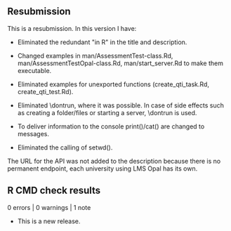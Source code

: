 ## Resubmission
This is a resubmission. In this version I have:

* Eliminated the redundant "in R" in the title and description.

* Changed examples in man/AssessmentTest-class.Rd, man/AssessmentTestOpal-class.Rd,
man/start_server.Rd to make them executable.

* Eliminated examples for unexported functions (create_qti_task.Rd, create_qti_test.Rd).

* Eliminated \dontrun, where it was possible. In case of side effects such as creating a folder/files or starting a server, \dontrun is used.

* To deliver information to the console print()/cat() are changed to messages.

* Eliminated the calling of setwd().

The URL for the API was not added to the description because there is no permanent endpoint, each university using LMS Opal has its own.

## R CMD check results

0 errors | 0 warnings | 1 note

* This is a new release.
